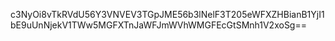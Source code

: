 c3NyOi8vTkRVdU56Y3VNVEV3TGpJME56b3lNelF3T205eWFXZHBianB1YjI1bE9uUnNjekV1TWw5MGFXTnJaWFJmWVhWMGFEcGtSMnh1V2xoSg==
